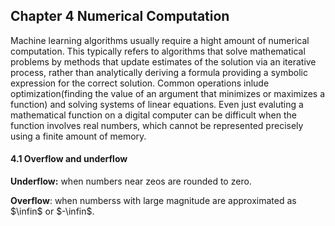 ## Chapter 4 Numerical Computation	

Machine learning algorithms usually require a hight amount of numerical computation. This typically refers to algorithms that solve mathematical problems by methods that update estimates of the solution via an iterative process, rather than analytically deriving a formula providing a symbolic expression for the correct solution. Common operations inlude optimization(finding the value of an argument that minimizes or maximizes a function) and solving systems of linear equations. Even just evaluting a mathematical function on a digital computer can be difficult when the function involves real numbers, which cannot be represented precisely using a finite amount of memory.

#### 4.1 Overflow and underflow

**Underflow:** when numbers near zeos are rounded to zero.

**Overflow**: when numberss with large magnitude are approximated as $\infin$ or $-\infin$.